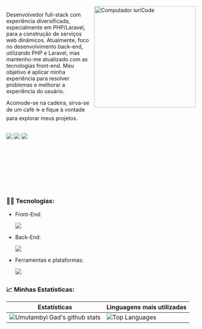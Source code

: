 <img src="https://raw.githubusercontent.com/MicaelliMedeiros/micaellimedeiros/master/image/computer-illustration.png" min-width="270px" max-width="400px" width="270px" align="right" alt="Computador iuriCode">

<p align="left"> 
  Desenvolvedor full-stack com experiência diversificada, especialmente em PHP/Laravel, para a construção de serviços web dinâmicos. Atualmente, foco no desenvolvimento back-end, utilizando PHP e Laravel, mas mantenho-me atualizado com as tecnologias front-end. Meu objetivo é aplicar minha experiência para resolver problemas e melhorar a experiência do usuário.
</p>

<p> Acomode-se na cadeira, sirva-se de um café ☕ e fique à vontade para explorar meus projetos.</p>

<p align="left"><br>
  <a href="mailto:contato.andersonldiniz@gmail.com" alt="Gmail">
  <img src="https://img.shields.io/badge/Gmail-D14836?style=for-the-badge&logo=gmail&logoColor=white" /></a>

  <a href="https://www.linkedin.com/in/andersonldiniz/" alt="Linkedin">
  <img src="https://img.shields.io/badge/LinkedIn-0077B5?style=for-the-badge&logo=linkedin&logoColor=white" /></a>

  <a href="https://t.me/andersondiniz159" alt="Telegram">
  <img src="https://img.shields.io/badge/Telegram-2CA5E0?style=for-the-badge&logo=telegram&logoColor=white"/></a>
  
  
  ## <br><br><br><br>
  
  <h3><strong>👨‍💻 Tecnologias:</strong></h3>
  
  <ul>
    <li>
      <p>Front-End:</p>
        <a href="https://skillicons.dev">
    <img src="https://skillicons.dev/icons?i=js,react,styledcomponents,materialui,jquery,bootstrap" />
  </a>
    </li>
       <li>
    <p>Back-End:</p>
        <a href="https://skillicons.dev">
    <img src="https://skillicons.dev/icons?i=php,laravel,mysql" />
  </a>
    </li>
    <li>
    <p>Ferramentas e plataformas:</p>
        <a href="https://skillicons.dev">
    <img src="https://skillicons.dev/icons?i=git,github,figma,linux,docker,vscode,aws" />
  </a>
    </li>
</ul>
  
##
<h3>📈 Minhas Estatísticas:</h3>

| Estatísticas                                                                                                                                                          | Linguagens mais utilizadas                                                                                                                                                                   |
| ------------------------------------------------------------------------------------------------------------------------------------------------------------------------ | ---------------------------------------------------------------------------------------------------------------------------------------------------------------------------------- |
| ![Umutambyi Gad's github stats](https://github-readme-stats.vercel.app/api?username=andersondinizdev&show_icons=true&hide_border=true&count_private=true&theme=jolly) | ![Top Languages](https://github-readme-stats.vercel.app/api/top-langs/?username=andersondinizdev&langs_count=10&count_private=true&hide_border=true&theme=jolly&layout=compact) |
